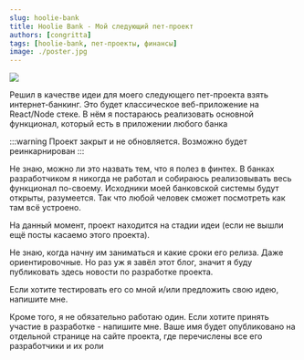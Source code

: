 ```yaml
---
slug: hoolie-bank
title: Hoolie Bank - Мой следующий пет-проект
authors: [congritta]
tags: [hoolie-bank, пет-проекты, финансы]
image: ./poster.jpg
---
```


![](./poster.jpg)

Решил в качестве идеи для моего следующего пет-проекта взять интернет-банкинг. Это будет классическое веб-приложение на
React/Node стеке. В нём я постараюсь реализовать основной функционал,
который есть в приложении любого банка

<!--truncate-->

:::warning
Проект закрыт и не обновляется. Возможно будет реинкарнирован
:::

Не знаю, можно ли это назвать тем, что я полез в финтех. В банках разработчиком я никогда не работал и собираюсь
реализовывать
весь функционал по-своему. Исходники моей банковской системы будут открыты, разумеется. Так что любой человек сможет
посмотреть как там всё устроено.

На данный момент, проект находится на стадии идеи (если не вышли ещё посты касаемо этого проекта).

Не знаю, когда начну им заниматься и какие сроки его релиза. Даже ориентировочные. Но раз уж я завёл этот блог, значит я
буду публиковать здесь новости по разработке проекта.

Если хотите тестировать его со мной и/или предложить свою идею, напишите мне.

Кроме того, я не обязательно работаю один. Если хотите принять участие в разработке - напишите мне. Ваше имя будет
опубликовано на отдельной странице на сайте проекта,
где перечислены все его разработчики и их роли
